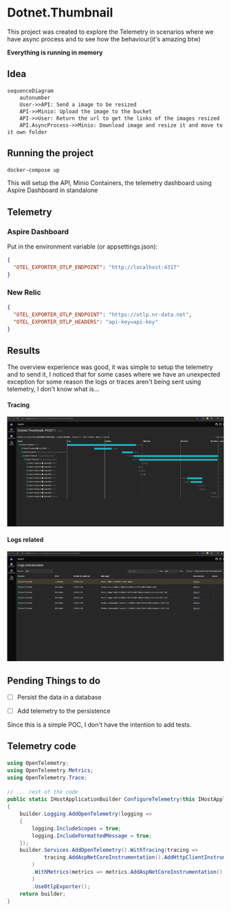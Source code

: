 # Dotnet.Thumbnail

This project was created to explore the Telemetry in scenarios where we have async process and to see how the behaviour(it's amazing btw)

**Everything is running in memory**

## Idea

```mermaid
sequenceDiagram
    autonumber
    User->>API: Send a image to be resized
    API->>Minio: Upload the image to the bucket
    API->>User: Return the url to get the links of the images resized
    API.AsyncProcess->>Minio: Download image and resize it and move to it own folder
```

## Running the project

```sh
docker-compose up 
```

This will setup the API, Minio Containers, the telemetry dashboard using Aspire Dashboard in standalone

## Telemetry

### Aspire Dashboard

Put in the environment variable (or appsettings.json):
```json
{
  "OTEL_EXPORTER_OTLP_ENDPOINT": "http://localhost:4317"
}
```

### New Relic

```json 
{
  "OTEL_EXPORTER_OTLP_ENDPOINT": "https://otlp.nr-data.net",
  "OTEL_EXPORTER_OTLP_HEADERS": "api-key=api-key"
}
```


## Results

The overview experience was good, it was simple to setup the telemetry and to send it, I noticed that for some cases where we have an unexpected exception for some reason the logs or traces aren't being sent using telemetry, I don't know what is...

#### Tracing
![img_1.png](img_1.png)

#### Logs related

![img_2.png](img_2.png)


## Pending Things to do

- [ ] Persist the data in a database
- [ ] Add telemetry to the persistence


Since this is a simple POC, I don't have the intention to add tests.

## Telemetry code

```csharp
using OpenTelemetry;
using OpenTelemetry.Metrics;
using OpenTelemetry.Trace;

// ... rest of the code
public static IHostApplicationBuilder ConfigureTelemetry(this IHostApplicationBuilder builder)
{
    builder.Logging.AddOpenTelemetry(logging =>
    {
        logging.IncludeScopes = true;
        logging.IncludeFormattedMessage = true;
    });
    builder.Services.AddOpenTelemetry().WithTracing(tracing =>
            tracing.AddAspNetCoreInstrumentation().AddHttpClientInstrumentation()
        )
        .WithMetrics(metrics => metrics.AddAspNetCoreInstrumentation().AddRuntimeInstrumentation()
        )
        .UseOtlpExporter();
    return builder;
}
```